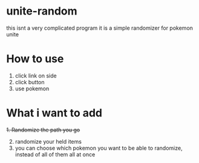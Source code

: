 # unite-random
this isnt a very complicated program
it is a simple randomizer for pokemon unite
# How to use
1. click link on side
2. click button
3. use pokemon

# What i want to add
~~1. Randomize the path you go~~  

2. randomize your held items
3. you can choose which pokemon you want to be able to randomize, instead of all of them all at once 

